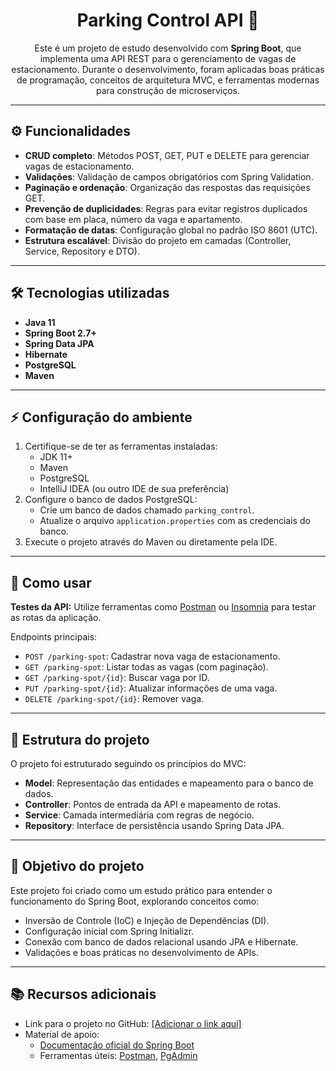 <h1 align="center">Parking Control API 🚗</h1>

<p align="center">
  Este é um projeto de estudo desenvolvido com <strong>Spring Boot</strong>, que implementa uma API REST para o gerenciamento de vagas de estacionamento. Durante o desenvolvimento, foram aplicadas boas práticas de programação, conceitos de arquitetura MVC, e ferramentas modernas para construção de microserviços.
</p>

<hr>

<h2>⚙️ Funcionalidades</h2>
<ul>
  <li><strong>CRUD completo</strong>: Métodos POST, GET, PUT e DELETE para gerenciar vagas de estacionamento.</li>
  <li><strong>Validações</strong>: Validação de campos obrigatórios com Spring Validation.</li>
  <li><strong>Paginação e ordenação</strong>: Organização das respostas das requisições GET.</li>
  <li><strong>Prevenção de duplicidades</strong>: Regras para evitar registros duplicados com base em placa, número da vaga e apartamento.</li>
  <li><strong>Formatação de datas</strong>: Configuração global no padrão ISO 8601 (UTC).</li>
  <li><strong>Estrutura escalável</strong>: Divisão do projeto em camadas (Controller, Service, Repository e DTO).</li>
</ul>

<hr>

<h2>🛠️ Tecnologias utilizadas</h2>
<ul>
  <li><strong>Java 11</strong></li>
  <li><strong>Spring Boot 2.7+</strong></li>
  <li><strong>Spring Data JPA</strong></li>
  <li><strong>Hibernate</strong></li>
  <li><strong>PostgreSQL</strong></li>
  <li><strong>Maven</strong></li>
</ul>

<hr>

<h2>⚡ Configuração do ambiente</h2>
<ol>
  <li>Certifique-se de ter as ferramentas instaladas:
    <ul>
      <li>JDK 11+</li>
      <li>Maven</li>
      <li>PostgreSQL</li>
      <li>IntelliJ IDEA (ou outro IDE de sua preferência)</li>
    </ul>
  </li>
  <li>Configure o banco de dados PostgreSQL:
    <ul>
      <li>Crie um banco de dados chamado <code>parking_control</code>.</li>
      <li>Atualize o arquivo <code>application.properties</code> com as credenciais do banco.</li>
    </ul>
  </li>
  <li>Execute o projeto através do Maven ou diretamente pela IDE.</li>
</ol>

<hr>

<h2>🚀 Como usar</h2>
<p>
  <strong>Testes da API:</strong> Utilize ferramentas como <a href="https://www.postman.com/">Postman</a> ou <a href="https://insomnia.rest/">Insomnia</a> para testar as rotas da aplicação.
</p>
<p>Endpoints principais:</p>
<ul>
  <li><code>POST /parking-spot</code>: Cadastrar nova vaga de estacionamento.</li>
  <li><code>GET /parking-spot</code>: Listar todas as vagas (com paginação).</li>
  <li><code>GET /parking-spot/{id}</code>: Buscar vaga por ID.</li>
  <li><code>PUT /parking-spot/{id}</code>: Atualizar informações de uma vaga.</li>
  <li><code>DELETE /parking-spot/{id}</code>: Remover vaga.</li>
</ul>

<hr>

<h2>📂 Estrutura do projeto</h2>
<p>O projeto foi estruturado seguindo os princípios do MVC:</p>
<ul>
  <li><strong>Model</strong>: Representação das entidades e mapeamento para o banco de dados.</li>
  <li><strong>Controller</strong>: Pontos de entrada da API e mapeamento de rotas.</li>
  <li><strong>Service</strong>: Camada intermediária com regras de negócio.</li>
  <li><strong>Repository</strong>: Interface de persistência usando Spring Data JPA.</li>
</ul>

<hr>

<h2>🎯 Objetivo do projeto</h2>
<p>
  Este projeto foi criado como um estudo prático para entender o funcionamento do Spring Boot, explorando conceitos como:
</p>
<ul>
  <li>Inversão de Controle (IoC) e Injeção de Dependências (DI).</li>
  <li>Configuração inicial com Spring Initializr.</li>
  <li>Conexão com banco de dados relacional usando JPA e Hibernate.</li>
  <li>Validações e boas práticas no desenvolvimento de APIs.</li>
</ul>

<hr>

<h2>📚 Recursos adicionais</h2>
<ul>
  <li>Link para o projeto no GitHub: <a href="#">[Adicionar o link aqui]</a></li>
  <li>Material de apoio:
    <ul>
      <li><a href="https://spring.io/projects/spring-boot">Documentação oficial do Spring Boot</a></li>
      <li>Ferramentas úteis: <a href="https://www.postman.com/">Postman</a>, <a href="https://www.pgadmin.org/">PgAdmin</a></li>
    </ul>
  </li>
</ul>
